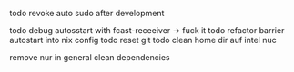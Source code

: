


todo revoke auto sudo after development




todo debug autosstart with fcast-receeiver -> fuck it
todo refactor barrier autostart into nix config
todo reset git 
todo clean home dir auf intel nuc



remove nur
in general clean dependencies